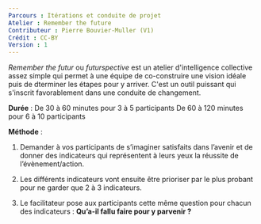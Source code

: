 ```yaml
---
Parcours : Itérations et conduite de projet
Atelier : Remember the future
Contributeur : Pierre Bouvier-Muller (V1)
Crédit : CC-BY
Version : 1
---
```


*Remember the futur* ou *futurspective* est un atelier d'intelligence collective assez simple qui permet à une équipe de co-construire une vision idéale puis de dterminer les étapes pour y arriver.
C'est un outil puissant qui s'inscrit favorablement dans une conduite de changement.

**Durée** :
De 30 à 60 minutes pour 3 à 5 participants
De 60 à 120 minutes pour 6 à 10 participants

**Méthode** :

1. Demander à vos participants de s’imaginer satisfaits dans l’avenir et de donner des indicateurs qui représentent à leurs yeux la réussite de l’évènement/action.

2. Les différents indicateurs vont ensuite être prioriser par le plus probant pour ne garder que 2 à 3 indicateurs.

3. Le facilitateur pose aux participants cette même question pour chacun des indicateurs : **Qu’a-il fallu faire pour y parvenir ?**


